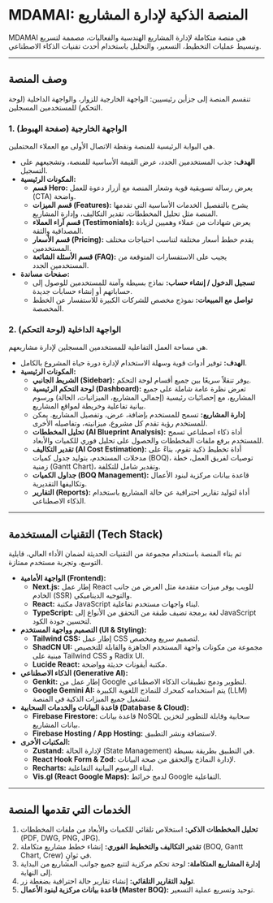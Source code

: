 # MDAMAI: المنصة الذكية لإدارة المشاريع

MDAMAI هي منصة متكاملة لإدارة المشاريع الهندسية والفعاليات، مصممة لتسريع وتبسيط عمليات التخطيط، التسعير، والتحليل باستخدام أحدث تقنيات الذكاء الاصطناعي.

---

## وصف المنصة

تنقسم المنصة إلى جزأين رئيسيين: الواجهة الخارجية للزوار، والواجهة الداخلية (لوحة التحكم) للمستخدمين المسجلين.

### 1. الواجهة الخارجية (صفحة الهبوط)

هي البوابة الرئيسية للمنصة ونقطة الاتصال الأولى مع العملاء المحتملين.

- **الهدف:** جذب المستخدمين الجدد، عرض القيمة الأساسية للمنصة، وتشجيعهم على التسجيل.
- **المكونات الرئيسية:**
    - **قسم Hero:** يعرض رسالة تسويقية قوية وشعار المنصة مع أزرار دعوة للعمل (CTA) واضحة.
    - **قسم الميزات (Features):** يشرح بالتفصيل الخدمات الأساسية التي تقدمها المنصة مثل تحليل المخططات، تقدير التكاليف، وإدارة المشاريع.
    - **قسم آراء العملاء (Testimonials):** يعرض شهادات من عملاء وهميين لزيادة المصداقية والثقة.
    - **قسم الأسعار (Pricing):** يقدم خطط أسعار مختلفة لتناسب احتياجات مختلف المستخدمين.
    - **قسم الأسئلة الشائعة (FAQ):** يجيب على الاستفسارات المتوقعة من المستخدمين الجدد.
- **صفحات مساندة:**
    - **تسجيل الدخول / إنشاء حساب:** نماذج بسيطة وآمنة للمستخدمين للوصول إلى حساباتهم أو إنشاء حسابات جديدة.
    - **تواصل مع المبيعات:** نموذج مخصص للشركات الكبيرة للاستفسار عن الخطط المخصصة.

### 2. الواجهة الداخلية (لوحة التحكم)

هي مساحة العمل التفاعلية للمستخدمين المسجلين لإدارة مشاريعهم.

- **الهدف:** توفير أدوات قوية وسهلة الاستخدام لإدارة دورة حياة المشروع بالكامل.
- **المكونات الرئيسية:**
    - **الشريط الجانبي (Sidebar):** يوفر تنقلاً سريعًا بين جميع أقسام لوحة التحكم.
    - **لوحة التحكم الرئيسية (Dashboard):** تعرض نظرة عامة شاملة على جميع المشاريع، مع إحصائيات رئيسية (إجمالي المشاريع، الميزانيات، الحالة) ورسوم بيانية تفاعلية وخريطة لمواقع المشاريع.
    - **إدارة المشاريع:** تسمح للمستخدم بإضافة، عرض، وتفصيل المشاريع. يمكن للمستخدم رؤية تقدم كل مشروع، ميزانيته، وتفاصيله الأخرى.
    - **تحليل المخططات (AI Blueprint Analysis):** أداة ذكاء اصطناعي تسمح للمستخدم برفع ملفات المخططات والحصول على تحليل فوري للكميات والأبعاد.
    - **تقدير التكاليف (AI Cost Estimation):** أداة تخطيط ذكية تقوم، بناءً على مدخلات المستخدم، بتوليد جدول كميات (BOQ)، توصيات لفريق العمل، خطة زمنية (Gantt Chart)، وتقدير شامل للتكلفة.
    - **جداول الكميات (BOQ Management):** قاعدة بيانات مركزية لبنود الأعمال وتكاليفها التقديرية.
    - **التقارير (Reports):** أداة لتوليد تقارير احترافية عن حالة المشاريع باستخدام الذكاء الاصطناعي.

---

## التقنيات المستخدمة (Tech Stack)

تم بناء المنصة باستخدام مجموعة من التقنيات الحديثة لضمان الأداء العالي، قابلية التوسع، وتجربة مستخدم ممتازة.

- **الواجهة الأمامية (Frontend):**
    - **Next.js:** إطار عمل React للويب يوفر ميزات متقدمة مثل العرض من جانب الخادم (SSR) والتوجيه الديناميكي.
    - **React:** مكتبة JavaScript لبناء واجهات مستخدم تفاعلية.
    - **TypeScript:** لغة برمجة تضيف طبقة من التحقق من الأنواع إلى JavaScript لتحسين جودة الكود.
- **التصميم وواجهة المستخدم (UI & Styling):**
    - **Tailwind CSS:** إطار عمل CSS لتصميم سريع ومخصص.
    - **ShadCN UI:** مجموعة من مكونات واجهة المستخدم الجاهزة والقابلة للتخصيص مبنية على Tailwind CSS و Radix UI.
    - **Lucide React:** مكتبة أيقونات حديثة وواضحة.
- **الذكاء الاصطناعي (Generative AI):**
    - **Genkit:** إطار عمل من Google لتطوير ودمج تطبيقات الذكاء الاصطناعي.
    - **Google Gemini AI:** يتم استخدامه كمحرك للنماذج اللغوية الكبيرة (LLM) لتشغيل جميع الميزات الذكية في المنصة.
- **قاعدة البيانات والخدمات السحابية (Database & Cloud):**
    - **Firebase Firestore:** قاعدة بيانات NoSQL سحابية وقابلة للتطوير لتخزين بيانات المشاريع.
    - **Firebase Hosting / App Hosting:** لاستضافة ونشر التطبيق.
- **المكتبات الأخرى:**
    - **Zustand:** لإدارة الحالة (State Management) في التطبيق بطريقة بسيطة.
    - **React Hook Form & Zod:** لإدارة النماذج والتحقق من صحة البيانات.
    - **Recharts:** لبناء الرسوم البيانية التفاعلية.
    - **Vis.gl (React Google Maps):** لدمج خرائط Google التفاعلية.

---

## الخدمات التي تقدمها المنصة

1.  **تحليل المخططات الذكي:** استخلاص تلقائي للكميات والأبعاد من ملفات المخططات (PDF, DWG, PNG, JPG).
2.  **تقدير التكاليف والتخطيط الفوري:** إنشاء خطط مشاريع متكاملة (BOQ, Gantt Chart, Crew) في ثوانٍ.
3.  **إدارة المشاريع المتكاملة:** لوحة تحكم مركزية لتتبع جميع جوانب المشاريع من البداية إلى النهاية.
4.  **توليد التقارير التلقائي:** إنشاء تقارير حالة احترافية بضغطة زر.
5.  **قاعدة بيانات مركزية لبنود الأعمال (Master BOQ):** توحيد وتسريع عملية التسعير.
